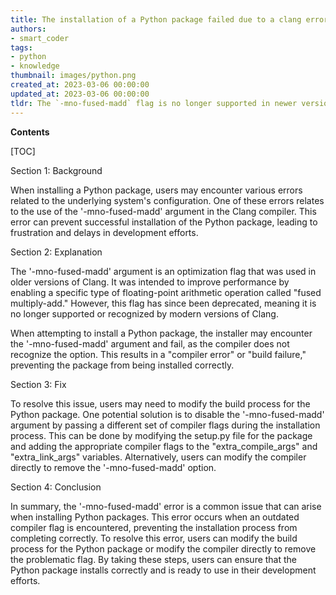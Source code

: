 ```yaml
---
title: The installation of a Python package failed due to a clang error indicating that the argument '-mno-fused-madd' is unknown
authors:
- smart_coder
tags:
- python
- knowledge
thumbnail: images/python.png
created_at: 2023-03-06 00:00:00
updated_at: 2023-03-06 00:00:00
tldr: The `-mno-fused-madd` flag is no longer supported in newer versions of the clang compiler, causing an error during installation of certain Python packages.
---
```


**Contents**

[TOC]

Section 1: Background

When installing a Python package, users may encounter various errors related to the underlying system's configuration. One of these errors relates to the use of the '-mno-fused-madd' argument in the Clang compiler. This error can prevent successful installation of the Python package, leading to frustration and delays in development efforts.

Section 2: Explanation

The '-mno-fused-madd' argument is an optimization flag that was used in older versions of Clang. It was intended to improve performance by enabling a specific type of floating-point arithmetic operation called "fused multiply-add." However, this flag has since been deprecated, meaning it is no longer supported or recognized by modern versions of Clang.

When attempting to install a Python package, the installer may encounter the '-mno-fused-madd' argument and fail, as the compiler does not recognize the option. This results in a "compiler error" or "build failure," preventing the package from being installed correctly.

Section 3: Fix

To resolve this issue, users may need to modify the build process for the Python package. One potential solution is to disable the '-mno-fused-madd' argument by passing a different set of compiler flags during the installation process. This can be done by modifying the setup.py file for the package and adding the appropriate compiler flags to the "extra_compile_args" and "extra_link_args" variables. Alternatively, users can modify the compiler directly to remove the '-mno-fused-madd' option.

Section 4: Conclusion

In summary, the '-mno-fused-madd' error is a common issue that can arise when installing Python packages. This error occurs when an outdated compiler flag is encountered, preventing the installation process from completing correctly. To resolve this error, users can modify the build process for the Python package or modify the compiler directly to remove the problematic flag. By taking these steps, users can ensure that the Python package installs correctly and is ready to use in their development efforts.
